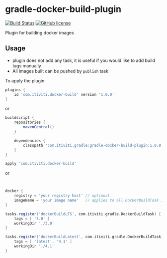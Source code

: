 # gradle-docker-build-plugin
[![Build Status](https://travis-ci.org/Itiviti/gradle-docker-build-plugin.svg?branch=master)](https://travis-ci.org/Itiviti/gradle-docker-build-plugin)  [![GitHub license](https://img.shields.io/github/license/Itiviti/gradle-opencover-plugin.svg)](http://www.apache.org/licenses/LICENSE-2.0)

Plugin for building docker images

## Usage
* plugin does not add any task, it is useful if you would like to add build tags manually
* All images built can be pushed by `publish` task

To apply the plugin:
```groovy
plugins {
    id 'com.itiviti.docker-build' version '1.0.0'
}
```

or

```groovy
buildscript {
    repositories {
        mavenCentral()
    }

    dependencies {
        classpath 'com.itiviti.gradle:gradle-docker-build-plugin:1.0.0'
    }
}

apply 'com.itiviti.docker-build'
```

or

```groovy


docker {
    registry = 'your registry host' // optional
    imageName = 'your image name'   // applies to all DockerBuildTask if set
}

tasks.register('dockerBuildLTS', com.itiviti.gradle.DockerBuildTask) {
    tags = [ '3.0' ]
    workingDir './3.0'
}

tasks.register('dockerBuildLatest', com.itiviti.gradle.DockerBuildTask) {
    tags = [ 'latest', '4.1' ]
    workingDir './4.1'
}
```